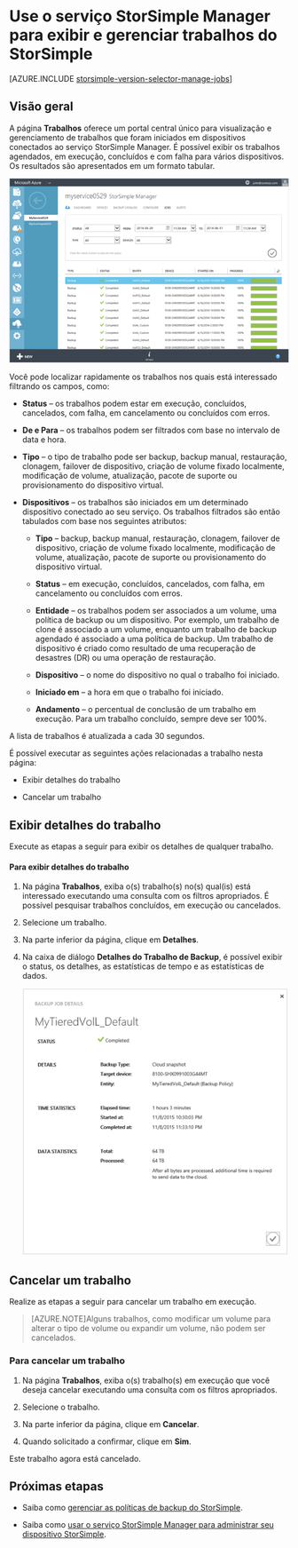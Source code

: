 <properties 
   pageTitle="Exibir e gerenciar trabalhos do StorSimple | Microsoft Azure"
   description="Descreve a página de Trabalhos do serviço StorSimple Manager e como usá-la para controlar os trabalhos de backup recentes, atuais e agendados."
   services="storsimple"
   documentationCenter="NA"
   authors="alkohli"
   manager="carolz"
   editor=""/>
<tags 
   ms.service="storsimple"
   ms.devlang="NA"
   ms.topic="article"
   ms.tgt_pltfrm="NA"
   ms.workload="TBD"
   ms.date="12/14/2015"
   ms.author="alkohli" />

# Use o serviço StorSimple Manager para exibir e gerenciar trabalhos do StorSimple

[AZURE.INCLUDE [storsimple-version-selector-manage-jobs](../../includes/storsimple-version-selector-manage-jobs.md)]

## Visão geral

A página **Trabalhos** oferece um portal central único para visualização e gerenciamento de trabalhos que foram iniciados em dispositivos conectados ao serviço StorSimple Manager. É possível exibir os trabalhos agendados, em execução, concluídos e com falha para vários dispositivos. Os resultados são apresentados em um formato tabular.

![Página Trabalhos](./media/storsimple-manage-jobs-u2/HCS_JobsPage.png)

Você pode localizar rapidamente os trabalhos nos quais está interessado filtrando os campos, como:

- **Status** – os trabalhos podem estar em execução, concluídos, cancelados, com falha, em cancelamento ou concluídos com erros.
- **De e Para** – os trabalhos podem ser filtrados com base no intervalo de data e hora.
- **Tipo** – o tipo de trabalho pode ser backup, backup manual, restauração, clonagem, failover de dispositivo, criação de volume fixado localmente, modificação de volume, atualização, pacote de suporte ou provisionamento do dispositivo virtual.

- **Dispositivos** – os trabalhos são iniciados em um determinado dispositivo conectado ao seu serviço. Os trabalhos filtrados são então tabulados com base nos seguintes atributos:

    - **Tipo** – backup, backup manual, restauração, clonagem, failover de dispositivo, criação de volume fixado localmente, modificação de volume, atualização, pacote de suporte ou provisionamento do dispositivo virtual.

    - **Status** – em execução, concluídos, cancelados, com falha, em cancelamento ou concluídos com erros.

    - **Entidade** – os trabalhos podem ser associados a um volume, uma política de backup ou um dispositivo. Por exemplo, um trabalho de clone é associado a um volume, enquanto um trabalho de backup agendado é associado a uma política de backup. Um trabalho de dispositivo é criado como resultado de uma recuperação de desastres (DR) ou uma operação de restauração.

    - **Dispositivo** – o nome do dispositivo no qual o trabalho foi iniciado.

    - **Iniciado em** – a hora em que o trabalho foi iniciado.

    - **Andamento** – o percentual de conclusão de um trabalho em execução. Para um trabalho concluído, sempre deve ser 100%.

A lista de trabalhos é atualizada a cada 30 segundos.

É possível executar as seguintes ações relacionadas a trabalho nesta página:

- Exibir detalhes do trabalho

- Cancelar um trabalho

## Exibir detalhes do trabalho

Execute as etapas a seguir para exibir os detalhes de qualquer trabalho.

#### Para exibir detalhes do trabalho

1. Na página **Trabalhos**, exiba o(s) trabalho(s) no(s) qual(is) está interessado executando uma consulta com os filtros apropriados. É possível pesquisar trabalhos concluídos, em execução ou cancelados.

2. Selecione um trabalho.

3. Na parte inferior da página, clique em **Detalhes**.

4. Na caixa de diálogo **Detalhes do Trabalho de Backup**, é possível exibir o status, os detalhes, as estatísticas de tempo e as estatísticas de dados.
 
    ![Página de detalhes do trabalho](./media/storsimple-manage-jobs-u2/JobDetails.png)

## Cancelar um trabalho

Realize as etapas a seguir para cancelar um trabalho em execução.

>[AZURE.NOTE]Alguns trabalhos, como modificar um volume para alterar o tipo de volume ou expandir um volume, não podem ser cancelados.

### Para cancelar um trabalho

1. Na página **Trabalhos**, exiba o(s) trabalho(s) em execução que você deseja cancelar executando uma consulta com os filtros apropriados.

1. Selecione o trabalho.

1. Na parte inferior da página, clique em **Cancelar**.

1. Quando solicitado a confirmar, clique em **Sim**.

Este trabalho agora está cancelado.

## Próximas etapas

- Saiba como [gerenciar as políticas de backup do StorSimple](storsimple-manage-backup-policies.md).

- Saiba como [usar o serviço StorSimple Manager para administrar seu dispositivo StorSimple](storsimple-manager-service-administration.md).

<!---HONumber=AcomDC_1217_2015-->